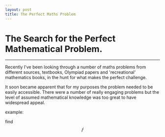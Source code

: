 ```yaml
---
layout: post
title: The Perfect Maths Problem
---
```


# The Search for the Perfect Mathematical Problem.

-----



Recently I've been looking through a number of maths problems from different sources, textbooks, Olympiad papers and 'recreational' mathematics books, in the hunt for what makes the perfect challenge.

It soon became apparent that for my purposes the problem needed to be easily accessible. There were a number of really engaging problems but the level of assumed mathematical knowledge was too great to have widespread appeal.

example:

find 
$$
i^i 
$$


